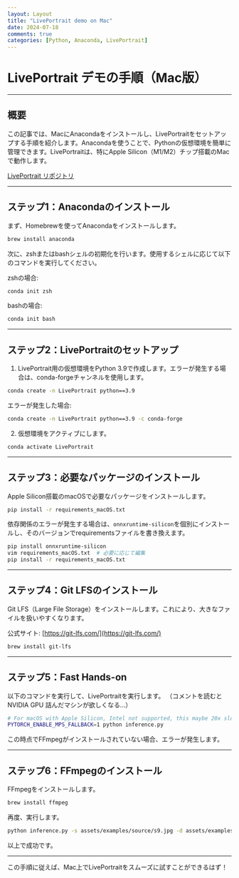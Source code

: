 ```yaml
---
layout: Layout
title: "LivePortrait demo on Mac"
date: 2024-07-18
comments: true
categories: [Python, Anaconda, LivePortrait]
---
```

# LivePortrait デモの手順（Mac版）

---

## 概要

この記事では、MacにAnacondaをインストールし、LivePortraitをセットアップする手順を紹介します。Anacondaを使うことで、Pythonの仮想環境を簡単に管理できます。LivePortraitは、特にApple Silicon（M1/M2）チップ搭載のMacで動作します。

[LivePortrait リポジトリ](https://github.com/KwaiVGI/LivePortrait)

---

## ステップ1：Anacondaのインストール

まず、Homebrewを使ってAnacondaをインストールします。

```zsh
brew install anaconda
```

次に、zshまたはbashシェルの初期化を行います。使用するシェルに応じて以下のコマンドを実行してください。

zshの場合:
```zsh
conda init zsh
```

bashの場合:
```bash
conda init bash
```

---

## ステップ2：LivePortraitのセットアップ

1. LivePortrait用の仮想環境をPython 3.9で作成します。エラーが発生する場合は、conda-forgeチャンネルを使用します。

```zsh
conda create -n LivePortrait python==3.9
```

エラーが発生した場合:
```zsh
conda create -n LivePortrait python==3.9 -c conda-forge
```

2. 仮想環境をアクティブにします。

```zsh
conda activate LivePortrait
```

---

## ステップ3：必要なパッケージのインストール

Apple Silicon搭載のmacOSで必要なパッケージをインストールします。

```zsh
pip install -r requirements_macOS.txt
```

依存関係のエラーが発生する場合は、`onnxruntime-silicon`を個別にインストールし、そのバージョンでrequirementsファイルを書き換えます。

```zsh
pip install onnxruntime-silicon
vim requirements_macOS.txt  # 必要に応じて編集
pip install -r requirements_macOS.txt
```

---

## ステップ4：Git LFSのインストール

Git LFS（Large File Storage）をインストールします。これにより、大きなファイルを扱いやすくなります。

公式サイト: [https://git-lfs.com/](https://git-lfs.com/)

```zsh
brew install git-lfs
```

---

## ステップ5：Fast Hands-on

以下のコマンドを実行して、LivePortraitを実行します。
（コメントを読むと NVIDIA GPU 詰んだマシンが欲しくなる...）

```zsh
# For macOS with Apple Silicon, Intel not supported, this maybe 20x slower than RTX 4090
PYTORCH_ENABLE_MPS_FALLBACK=1 python inference.py
```

この時点でFFmpegがインストールされていない場合、エラーが発生します。

---

## ステップ6：FFmpegのインストール

FFmpegをインストールします。

```zsh
brew install ffmpeg
```

再度、実行します。

```zsh
python inference.py -s assets/examples/source/s9.jpg -d assets/examples/driving/d0.mp4
```

以上で成功です。

---

この手順に従えば、Mac上でLivePortraitをスムーズに試すことができるはず！
